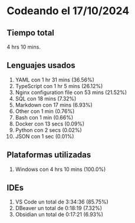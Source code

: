 # Codeando el 17/10/2024

## Tiempo total
4 hrs 10 mins.

## Lenguajes usados
1. YAML con 1 hr 31 mins (36.56%)
1. TypeScript con 1 hr 5 mins (26.12%)
1. Nginx configuration file con 53 mins (21.52%)
1. SQL con 18 mins (7.32%)
1. Markdown con 17 mins (6.93%)
1. Other con 1 min (0.76%)
1. Bash con 1 min (0.66%)
1. Docker con 13 secs (0.09%)
1. Python con 2 secs (0.02%)
1. JSON con 1 sec (0.01%)

## Plataformas utilizadas
1. Windows con 4 hrs 10 mins (100.0%)

## IDEs
1. VS Code un total de 3:34:36 (85.75%)
1. DBeaver un total de 0:18:19 (7.32%)
1. Obsidian un total de 0:17:21 (6.93%)
